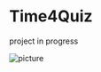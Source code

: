 # Time4Quiz
project in progress

![picture](http://dmit.com.pl/files/dmit/2k18/frk2018.jpg "picture example")

